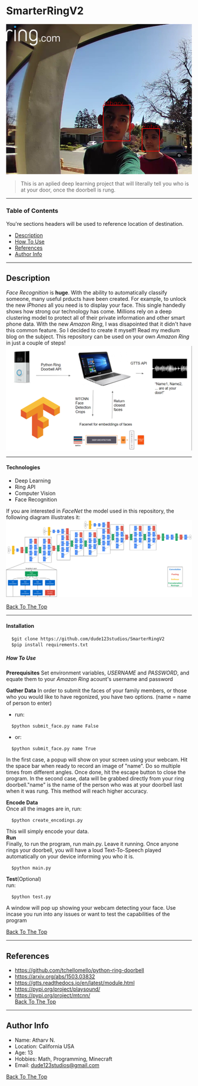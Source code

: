 # SmarterRingV2

![Project Image](MEDIA/Cover.png)

> This is an aplied deep learning project that will literally tell you who is at your door, once the doorbell is rung.

---

### Table of Contents
You're sections headers will be used to reference location of destination.

- [Description](#description)
- [How To Use](#how-to-use)
- [References](#references)
- [Author Info](#author-info)

---

## Description

_Face Recognition_ is **huge**. With the ability to automatically classify someone, many useful prducts have been created. For example, to unlock the new _IPhones_ all you need is to display your face. This single handedly shows how strong our technology has come. Millions rely on a deep clustering model to protect all of their private information and other smart phone data. With the new _Amazon Ring_, I was disapointed that it didn't have this common feature. So I decided to create it myself! Read my medium blog on the subject. This repository can be used on your own _Amazon Ring_ in just a couple of steps!
![Diagram](MEDIA/Diagram.png)

---

#### Technologies

- Deep Learning
- Ring API
- Computer Vision 
- Face Recognition  

If you are interested in _FaceNet_ the model used in this repository, the following diagram illustrates it:
![Architecture](MEDIA/Architecture.png)

[Back To The Top](#SmarterRingV2)

---

#### Installation

```venv
  $git clone https://github.com/dude123studios/SmarterRingV2
  $pip install requirements.txt
```
##### How To Use

**Prerequisites** 
Set environment variables, _USERNAME_ and _PASSWORD_, and equate them to your _Amazon Ring_ acount's username and password

**Gather Data**
In order to submit the faces of your family members, or those who you would like to have regonized, you have two options. 
(name = name of person to enter)
- run:
```venv
  $python submit_face.py name False
```
- or:
```venv
  $python submit_face.py name True
```
In the first case, a popup will show on your screen using your webcam. Hit the space bar when ready to record an image of "name". Do so multiple times from different angles. Once done, hit the escape button to close the program. 
In the second case, data will be grabbed directly from your ring doorbell."name" is the name of the person who was at your doorbell last when it was rung. This method will reach higher accuracy.  

**Encode Data**  
Once all the images are in, run:
```venv
  $python create_encodings.py
```
This will simply encode your data.  
**Run**  
Finally, to run the program, run main.py. Leave it running. Once anyone rings your doorbell, you will have a loud Text-To-Speech played automatically on your device informing you who it is. 
```venv
  $python main.py
```
  
**Test**(Optional)  
run: 
```venv
  $python test.py
```  
A window will pop up showing your webcam detecting your face. Use incase you run into any issues or want to test the capabilities of the program  

[Back To The Top](#SmarterRingV2)

--- 

## References

- https://github.com/tchellomello/python-ring-doorbell
- https://arxiv.org/abs/1503.03832
- https://gtts.readthedocs.io/en/latest/module.html
- https://pypi.org/project/playsound/
- https://pypi.org/project/mtcnn/  
[Back To The Top](#SmarterRingV2)
--- 

## Author Info

- Name: Atharv N.
- Location: California USA
- Age: 13
- Hobbies: Math, Programming, Minecraft 
- Email: dude123studios@gmail.com 

  
[Back To The Top](#SmarterRingV2)



